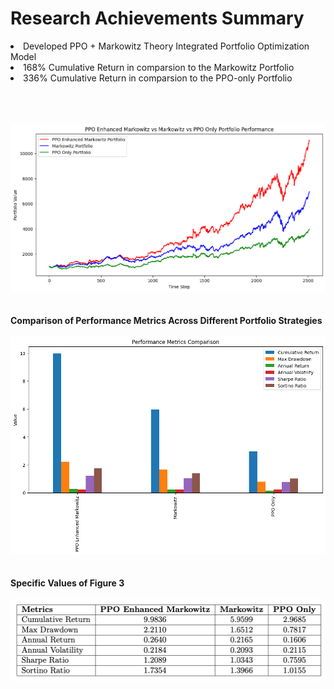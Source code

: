 # Research Achievements Summary

<li>Developed PPO + Markowitz Theory Integrated Portfolio Optimization Model</li>
<li><storng>168% Cumulative Return in comparsion to the Markowitz Portfolio</storng></li>
<li><storng>336% Cumulative Return in comparsion to the PPO-only Portfolio</storng></li>

<br>

<strong><Portfolio Value Changes Over Time Step></strong><br><br>
<img src='Figure 2.png'><br><br><br>
<strong>Comparison of Performance Metrics Across Different Portfolio Strategies</strong><br><br>
<img src='Figure 3.png'><br><br><br>
<strong>Specific Values of Figure 3</strong><br><br>
<img src='Figure 4.png'><br><br><br>

